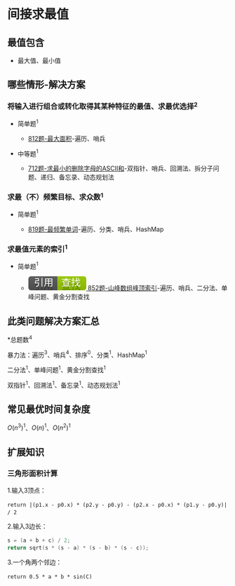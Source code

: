 # 间接求最值

## 最值包含

+ 最大值、最小值

## 哪些情形-解决方案

### 将输入进行组合或转化取得其某种特征的最值、求最优选择$^2$

+ 简单题$^1$

  + [812题-最大面积]-遍历、哨兵

+ 中等题$^1$

  + [712题-求最小的删除字母的ASCII和]-双指针、哨兵、回溯法、拆分子问题、递归、备忘录、动态规划法

### 求最（不）频繁目标、求众数$^1$

+ 简单题$^1$

  + [819题-最频繁单词]-遍历、分类、哨兵、HashMap

### 求最值元素的索引$^1$

+ 简单题$^1$

  + [![[引用][查找]](/figures/Ref-Search.svg) 852题-山峰数组峰顶索引](/查找/852-PeakIndexinaMountainArray.md)-遍历、哨兵、二分法、单峰问题、黄金分割查找

## 此类问题解决方案汇总

\*总题数$^4$

暴力法：遍历$^3$、哨兵$^4$、排序$^0$、分类$^1$、HashMap$^1$

二分法$^1$、单峰问题$^1$、黄金分割查找$^1$

双指针$^1$、回溯法$^1$、备忘录$^1$、动态规划法$^1$

## 常见最优时间复杂度

$O(n ^ {3})^1$、$O(n)^1$、$O(n^2)^1$

## 扩展知识

### 三角形面积计算

1.输入3顶点：

`return |(p1.x - p0.x) * (p2.y - p0.y) - (p2.x - p0.x) * (p1.y - p0.y)| / 2`

2.输入3边长：

``` c
s = (a + b + c) / 2;
return sqrt(s * (s - a) * (s - b) * (s - c));
```

3.一个角两个邻边：

`return 0.5 * a * b * sin(C)`

<!-- 题目链接 -->
[812题-最大面积]:812-LargestTriangleArea.md
[819题-最频繁单词]:819-MostCommonWord.md
[712题-求最小的删除字母的ASCII和]:712-MinimumASCIIDeleteSumforTwoStrings.md

